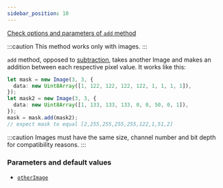 ```yaml
---
sidebar_position: 10
---
```


[Check options and parameters of `add` method](https://image-js.github.io/image-js-typescript/classes/Image.html#add 'github.io link')

:::caution
This method works only with images.
:::

`add` method, opposed to [subtraction](./Subtraction.md 'internal link on subtract'), takes another Image and makes an addition between each respective pixel value.
It works like this:

```ts
let mask = new Image(3, 3, {
  data: new Uint8Array([1, 122, 122, 122, 122, 1, 1, 1, 1]),
});
let mask2 = new Image(3, 3, {
  data: new Uint8Array([1, 133, 133, 133, 0, 0, 50, 0, 1]),
});
mask = mask.add(mask2);
// expect mask to equal [2,255,255,255,255,122,1,51,2]
```

:::caution
Images must have the same size, channel number and bit depth for compatibility reasons.
:::

### Parameters and default values

- [`otherImage`](https://image-js.github.io/image-js-typescript/classes/Mask.html#subtract 'github.io link')
